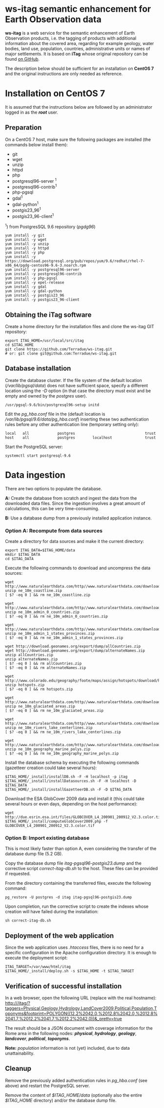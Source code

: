 # ws-itag semantic enhancement for Earth Observation data

**ws-itag** is a web service for the semantic enhancement of Earth Observation products, i.e. the tagging of products with additional information about the covered area, regarding for example geology, water bodies, land use, population, countries, administrative units or names of major settlements. It is based on **iTag** whose original repository can be found [on GitHub](https://github.com/jjrom/itag).

The description below should be sufficient for an installation on **CentOS 7** and the original instructions are only needed as reference.

# Installation on CentOS 7

It is assumed that the instructions below are followed by an administrator logged in as the **_root_** user.

## Preparation

On a CentOS 7 host, make sure the following packages are installed (the commands below install them):

* git
* wget
* unzip
* httpd
* php
* postgresql96-server <sup>1</sup>
* postgresql96-contrib<sup>1</sup>
* php-pgsql
* gdal<sup>1</sup>
* gdal-python<sup>1</sup>
* postgis23_96<sup>1</sup>
* postgis23_96-client<sup>1</sup>

<sup>1</sup>) from PostgresSQL 9.6 repository (_pgdg96_)
```
yum install -y git
yum install -y wget
yum install -y unzip
yum install -y httpd
yum install -y php
yum install -y https://download.postgresql.org/pub/repos/yum/9.6/redhat/rhel-7-x86_64/pgdg-centos96-9.6-3.noarch.rpm
yum install -y postgresql96-server
yum install -y postgresql96-contrib
yum install -y php-pgsql
yum install -y epel-release
yum install -y gdal
yum install -y gdal-python
yum install -y postgis23_96
yum install -y postgis23_96-client
```

## Obtaining the iTag software

Create a home directory for the installation files and clone the ws-itag GIT repository:

```
export ITAG_HOME=/usr/local/src/itag
cd $ITAG_HOME
git clone https://github.com/Terradue/ws-itag.git
# or: git clone git@github.com:Terradue/ws-itag.git
```

## Database installation

Create the database cluster. If the file system of the default location (_/var/lib/pgsql/data_) does not have sufficient space, specify a different location using the _-D_ option (in that case the directory must exist and be empty and owned by the _postgres_ user).
```
/usr/pgsql-9.6/bin/postgresql96-setup initd
```
Edit the _pg_hba.conf_ file in the (default location is _/var/lib/pgsql/9.6/data/pg_hba.conf_) inserting these two authentication rules before any other authentication line (temporary setting only):
```
local   all             postgres                                trust
host    all             postgres        localhost               trust
```
Start the PostgreSQL server:

```
systemctl start postgresql-9.6
```

# Data ingestion

There are two options to populate the database.

**A:** Create the database from scratch and ingest the data from the downloaded data files. Since the ingestion involves a great amount of calculations, this can be very time-consuming.

**B:** Use a database dump from a previously installed application instance.

### Option A: Recompute from data sources

Create a directory for data sources and make it the current directory:
```
export ITAG_DATA=$ITAG_HOME/data
mkdir $ITAG_DATA
cd $ITAG_DATA
```
Execute the following commands to download and uncompress the data sources:
```
wget http://www.naturalearthdata.com/http//www.naturalearthdata.com/download/10m/physical/ne_10m_coastline.zip
unzip ne_10m_coastline.zip
[ $? -eq 0 ] && rm ne_10m_coastline.zip

wget http://www.naturalearthdata.com/http//www.naturalearthdata.com/download/10m/cultural/ne_10m_admin_0_countries.zip
unzip ne_10m_admin_0_countries.zip
[ $? -eq 0 ] && rm ne_10m_admin_0_countries.zip

wget http://www.naturalearthdata.com/http//www.naturalearthdata.com/download/10m/cultural/ne_10m_admin_1_states_provinces.zip
unzip ne_10m_admin_1_states_provinces.zip
[ $? -eq 0 ] && rm ne_10m_admin_1_states_provinces.zip

wget http://download.geonames.org/export/dump/allCountries.zip
wget http://download.geonames.org/export/dump/alternateNames.zip
unzip allCountries.zip
unzip alternateNames.zip
[ $? -eq 0 ] && rm allCountries.zip
[ $? -eq 0 ] && rm alternateNames.zip

wget http://www.colorado.edu/geography/foote/maps/assign/hotspots/download/hotspots.zip
unzip hotspots.zip
[ $? -eq 0 ] && rm hotspots.zip

wget http://www.naturalearthdata.com/http//www.naturalearthdata.com/download/10m/physical/ne_10m_glaciated_areas.zip
unzip ne_10m_glaciated_areas.zip
[ $? -eq 0 ] && rm ne_10m_glaciated_areas.zip

wget http://www.naturalearthdata.com/http//www.naturalearthdata.com/download/10m/physical/ne_10m_rivers_lake_centerlines.zip
unzip ne_10m_rivers_lake_centerlines.zip
[ $? -eq 0 ] && rm ne_10m_rivers_lake_centerlines.zip

wget http://www.naturalearthdata.com/http//www.naturalearthdata.com/download/10m/physical/ne_10m_geography_marine_polys.zip
unzip ne_10m_geography_marine_polys.zip
[ $? -eq 0 ] && rm ne_10m_geography_marine_polys.zip
```

Install the database schema by executing the following commands (gazetteer creation could take several hours):
```
$ITAG_HOME/_install/installDB.sh -F -H localhost -p itag
$ITAG_HOME/_install/installDatasources.sh -F -H localhost -D $ITAG_DATA
$ITAG_HOME/_install/installGazetteerDB.sh -F -D $ITAG_DATA
```

Download the ESA GlobCover 2009 data and install it (this could take several hours or even days, depending on the host performance):
```
wget http://due.esrin.esa.int/files/GLOBCOVER_L4_200901_200912_V2.3.color.tif
$ITAG_HOME/_install/computeGlobCover2009.php -f GLOBCOVER_L4_200901_200912_V2.3.color.tif
```

### Option B: Import existing database

This is most likely faster than option A, even considering the transfer of the database dump file (5.2 GB).

Copy the database dump file _itag-pgsql96-postgis23.dump_ and the corrective script _correct-itag-db.sh_ to the host. These files can be provided if requested.

From the directory containing the transferred files, execute the following command:
```
pg_restore -U postgres -d itag itag-pgsql96-postgis23.dump
```

Upon completion, run the corrective script to create the indexes whose creation will have failed during the installation:

```
sh correct-itag-db.sh
```

## Deployment of the web application

Since the web application uses _.htaccess_ files, there is no need for a specific configuration in the Apache configuration directory. It is enough to execute the deployment script:
```
ITAG_TARGET=/var/www/html/itag
$ITAG_HOME/_install/deploy.sh -s $ITAG_HOME -t $ITAG_TARGET
```

## Verification of successful installation

In a web browser, open the following URL (replace _<itag-host>_ with the real hostname):
 [http://<itag-host>/itag/?taggers=Physical,Geology,Hydrology,LandCover2009,Political,Population,Toponyms&footprint=POLYGON((12.2%2042.0,%2012.8%2042.0,%2012.8%2041.7,%2012.2%2041.7,%2012.2%2042.0))&_pretty=true](http://10.16.10.71/itag/?taggers=Physical,Geology,Hydrology,LandCover2009,Political,Population,Toponyms&footprint=POLYGON((12.2%2042.0,%2012.8%2042.0,%2012.8%2041.7,%2012.2%2041.7,%2012.2%2042.0))&_pretty=true)

The result should be a JSON document with coverage information for the Rome area in the following nodes: **_physical_**, **_hydrology_**, **_geology_**, **_landcover_**, **_political_**, **_toponyms_**.

**Note:** _population_ information is not (yet) included, due to data unattainability.

## Cleanup

Remove the previously added authentication rules in _pg_hba.conf_ (see above) and restart the PostgreSQL server.

Remove the content of _\$ITAG_HOME/data_ (optionally also the entire _\$ITAG_HOME_ directory) and/or the database dump file.
